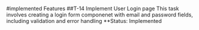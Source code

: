 #implemented Features
##T-14 Implement User Login page
This task involves creating a login form componenet with email and password fields, including validation and error handling
**Status: Implemented

